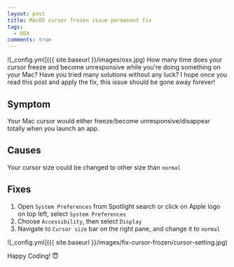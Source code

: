 ```yaml
---
layout: post
title: MacOS cursor frozen issue permanent fix
tags:
  - OSX
comments: true
---
```


![_config.yml]({{ site.baseurl }}/images/osx.jpg)
How many time does your cursor freeze and become unresponsive while you're doing something on your Mac? Have you tried many solutions without any luck? I hope once you read this post and apply the fix, this issue should be gone away forever!
<!--more-->

## Symptom
Your Mac cursor would either freeze/become unresponsive/disappear totally when you launch an app.

## Causes
Your cursor size could be changed to other size than `normal`

## Fixes

1. Open `System Preferences` from Spotlight search or click on Apple logo on top left, select `System Preferences`
2. Choose `Accessibility`, then select `Display`
3. Navigate to `Cursor size` bar on the right pane, and change it to `normal`

![_config.yml]({{ site.baseurl }}/images/fix-cursor-frozen/cursor-setting.jpg)



Happy Coding! 😇
